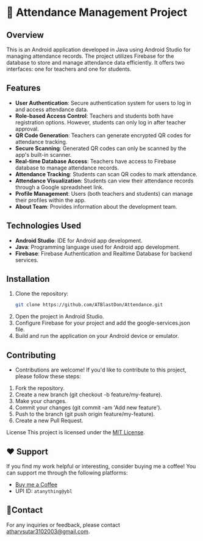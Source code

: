 # 📝 Attendance Management Project

## Overview
This is an Android application developed in Java using Android Studio for managing attendance records. The project utilizes Firebase for the database to store and manage attendance data efficiently. It offers two interfaces: one for teachers and one for students.

## Features
- **User Authentication**: Secure authentication system for users to log in and access attendance data.
- **Role-based Access Control**: Teachers and students both have registration options. However, students can only log in after teacher approval.
- **QR Code Generation**: Teachers can generate encrypted QR codes for attendance tracking.
- **Secure Scanning**: Generated QR codes can only be scanned by the app's built-in scanner.
- **Real-time Database Access**: Teachers have access to Firebase database to manage attendance records.
- **Attendance Tracking**: Students can scan QR codes to mark attendance.
- **Attendance Visualization**: Students can view their attendance records through a Google spreadsheet link.
- **Profile Management**: Users (both teachers and students) can manage their profiles within the app.
- **About Team**: Provides information about the development team.

## Technologies Used
- **Android Studio**: IDE for Android app development.
- **Java**: Programming language used for Android app development.
- **Firebase**: Firebase Authentication and Realtime Database for backend services.

## Installation
1. Clone the repository:
   ```bash
   git clone https://github.com/ATBlastDon/Attendance.git
2. Open the project in Android Studio.
3. Configure Firebase for your project and add the google-services.json file.
4. Build and run the application on your Android device or emulator.

## Contributing
- Contributions are welcome! If you'd like to contribute to this project, please follow these steps:

1. Fork the repository.
2. Create a new branch (git checkout -b feature/my-feature).
3. Make your changes.
4. Commit your changes (git commit -am 'Add new feature').
5. Push to the branch (git push origin feature/my-feature).
6. Create a new Pull Request.

License
This project is licensed under the [MIT License](LICENSE).

## ❤️ Support
If you find my work helpful or interesting, consider buying me a coffee! You can support me through the following platforms:

- [Buy me a Coffee](https://www.buymeacoffee.com/atblastdon)
- UPI ID: `atanything@ybl`

## 📧Contact
For any inquiries or feedback, please contact atharvsutar3102003@gmail.com.
